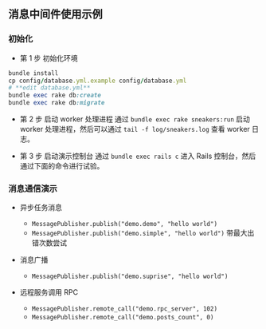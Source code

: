 ## 消息中间件使用示例



### 初始化

* 第 1 步 初始化环境
```ruby
bundle install
cp config/database.yml.example config/database.yml 
# **edit database.yml**
bundle exec rake db:create
bundle exec rake db:migrate 
```

* 第 2 步 启动 worker 处理进程
通过 `bundle exec rake sneakers:run` 启动 worker 处理进程，然后可以通过 `tail -f log/sneakers.log` 查看 worker 日志。

* 第 3 步 启动演示控制台
通过 `bundle exec rails c` 进入 Rails 控制台，然后通过下面的命令进行试验。

### 消息通信演示

* 异步任务消息

  - `MessagePublisher.publish("demo.demo", "hello world")`
  - `MessagePublisher.publish("demo.simple", "hello world")` 带最大出错次数尝试

* 消息广播

  - `MessagePublisher.publish("demo.suprise", "hello world")`

* 远程服务调用 RPC

  - `MessagePublisher.remote_call("demo.rpc_server", 102)`
  - `MessagePublisher.remote_call("demo.posts_count", 0)`
